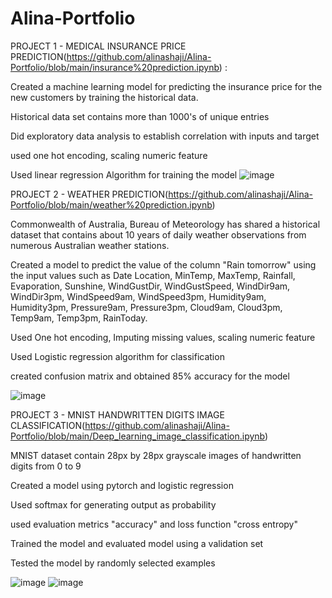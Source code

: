 # Alina-Portfolio

PROJECT 1 - MEDICAL INSURANCE PRICE PREDICTION(https://github.com/alinashaji/Alina-Portfolio/blob/main/insurance%20prediction.ipynb)
: 

Created a machine learning model for predicting the insurance price for the new customers by training the historical data.

Historical data set contains more than 1000's of unique entries

Did exploratory data analysis to establish correlation with inputs and target

 used one hot encoding, scaling numeric feature
 
 Used linear regression Algorithm for training the model 
 ![image](https://user-images.githubusercontent.com/101203819/159131983-8701d8fb-1fb5-4e0a-bf49-9464fd15a383.png)

 
 
 
 
 


 PROJECT 2 - WEATHER PREDICTION(https://github.com/alinashaji/Alina-Portfolio/blob/main/weather%20prediction.ipynb)

Commonwealth of Australia, Bureau of Meteorology has shared a historical dataset that contains about 10 years of daily weather observations from numerous Australian weather stations.

Created a model to predict the value of the column "Rain tomorrow" using the input values such as Date Location, MinTemp, MaxTemp, Rainfall, Evaporation, Sunshine, WindGustDir, WindGustSpeed, WindDir9am, WindDir3pm, WindSpeed9am, WindSpeed3pm, Humidity9am, Humidity3pm, Pressure9am, Pressure3pm, Cloud9am, Cloud3pm, Temp9am, Temp3pm, RainToday.

Used One hot encoding, Imputing missing values, scaling numeric feature

Used Logistic regression algorithm for classification

created confusion matrix and obtained 85% accuracy for the model

![image](https://user-images.githubusercontent.com/101203819/159131945-22ed0d00-dced-4ca3-9205-8b321fd518da.png)









PROJECT 3 - MNIST HANDWRITTEN DIGITS IMAGE CLASSIFICATION(https://github.com/alinashaji/Alina-Portfolio/blob/main/Deep_learning_image_classification.ipynb)

MNIST dataset contain 28px by 28px grayscale images of handwritten digits from 0 to 9

Created a model using pytorch and logistic regression

Used softmax for generating output as probability

used evaluation metrics "accuracy" and loss function "cross entropy"

Trained the model and evaluated model using a validation set

Tested the model by randomly selected examples

![image](https://user-images.githubusercontent.com/101203819/159131837-50857614-be9d-4d92-9cb8-9ae3bc2e0dc3.png)
![image](https://user-images.githubusercontent.com/101203819/159131880-08435807-6ecb-4edd-a774-85aac93851b6.png)


